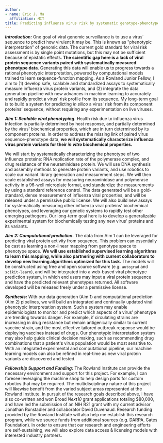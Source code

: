```yaml
---
author:
- name: Eric J. Ma
  affiliation: MIT
title: Predicting influenza virus risk by systematic genotype-phenotype mapping
---
```


***Introduction:*** One goal of viral genomic surveillance is to use a virus’ sequence to predict how virulent  it may be. This is known as "phenotypic interpretation" of genomic data. The current gold standard for viral risk assessment is by single point mutations, but this may not be sufficient because of epistatic effects. **The scientific gap here is a lack of viral protein sequence variants paired with systematically measured phenotype data**. Generating this data will enable us to progress towards a rational phenotypic interpretation, powered by computational models trained to learn sequence-function mapping. As a Rowland Junior Fellow, I aim to (1) develop safe, scalable and standardized assays to systematically measure influenza virus protein variants, and (2) integrate the data generation pipeline with new advances in machine learning to accurately and rapidly predict a virus' risk profile from its sequence. <!--JR: I see number 2 as the real big thing. I wonder if there’s a better way to pose this as that as the focus and then using virus as an example of what could be done with any viral that you could accomplish #1 with. --><!--EM: Tricky part is that RJFs are meant to be experimentalists. Let me think about this... --> My long-term goal is to build a system for predicting *in silico* a virus' risk from its component proteins’ sequence, without requiring any experimentation on live viruses.

***Aim 1: Scalable viral phenotyping.*** Health risk due to influenza virus infection is partially determined by host response, and partially determined by the virus' biochemical properties, which are in turn determined by its component proteins. In order to address the missing link of paired virus sequence-phenotype data, **we will systematically characterize influenza virus protein variants for their *in vitro* biochemical properties.**

We will start by systematically characterizing the phenotype of two influenza proteins: RNA replication rate of the polymerase complex, and drug resistance of the neuraminidase protein. We will use DNA synthesis and assembly methods to generate protein variants, and use robotics to scale our variant library generation and measurement steps. We will then scale established assays for measuring neuraminidase and polymerase activity in a 96-well microplate format, and standardize the measurements by using a standard reference control. The data generated will be a gold-standard, dense measurement of influenza viral properties, and will be released under a permissive public license. We will also build new assays for systematically measuring other influenza viral proteins' biochemical phenotypes, and leveraging our genetic systems to rapidly test other emerging pathogens. Our long-term goal here is to develop a generalizable experimental system for biochemically testing any new virus' proteins and its variants.

***Aim 2: Computational prediction.*** The data from Aim 1 can be leveraged for predicting viral protein activity from sequence. This problem can essentially be cast as learning a non-linear mapping from genotype space to phenotype space. **We will use established supervised learning algorithms to learn this mapping, while also partnering with current collaborators to develop new learning algorithms optimized for this task.** The models will be constructed using free and open source software (e.g. `autograd` and `scikit-learn`), and will be integrated into a web-based viral phenotype prediction system, in which end users may input a viral protein sequence and have the predicted relevant phenotypes returned. All software developed will be released freely under a permissive license.

***Synthesis:*** With our data generation (Aim 1) and computational prediction (Aim 2) pipelines, we will build an integrated and continually updated viral phenotypic interpretation system. Such a system may enable epidemiologists to monitor and predict which aspects of a virus' phenotype are trending towards danger. For example, if circulating strains are increasing in drug resistance but remain antigenically similar to current vaccine strain, and the most effective tailored outbreak response would be deploying vaccines instead of drugs. Our phenotypic interpretation system may also help guide clinical decision making, such as recommending drug combinations that a patient's virus population would be most sensitive to. With an integrated experimental and computational pipeline, our machine learning models can also be refined in real-time as new viral protein variants are discovered and tested.

***Fellowship Support and Funding:*** The Rowland Institute can provide the necessary environment and support for this project. For example, I can foresee leveraging the machine shop to help design parts for custom robotics that may be required. The multidisciplinary nature of this project will likewise benefit from the varied subject areas represented at the Rowland Institute. In pursuit of the research goals described above, I have also co-written and won Broad *Next10* grant applications totaling $80,000, and have led the submission of an NIH R21 grant with my current advisor Jonathan Runstadler and collaborator David Duvenaud. Research funding provided by the Rowland Institute will also help me establish this research program, while we source funds from additional sources (e.g. DARPA, Gates Foundation). In order to ensure that our research and engineering efforts are self-sustaining, we will also explore data access & licensing models with interested industry partners.
